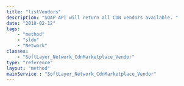 ```yaml
---
title: "listVendors"
description: "SOAP API will return all CDN vendors available. "
date: "2018-02-12"
tags:
    - "method"
    - "sldn"
    - "Network"
classes:
    - "SoftLayer_Network_CdnMarketplace_Vendor"
type: "reference"
layout: "method"
mainService : "SoftLayer_Network_CdnMarketplace_Vendor"
---
```

